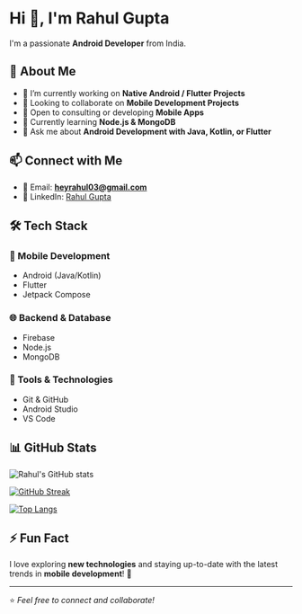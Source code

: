 # Hi 👋, I'm Rahul Gupta  

I'm a passionate **Android Developer** from India.  

## 🚀 About Me  
- 🔭 I’m currently working on **Native Android / Flutter Projects**  
- 👯 Looking to collaborate on **Mobile Development Projects**  
- 🤝 Open to consulting or developing **Mobile Apps**  
- 🌱 Currently learning **Node.js & MongoDB**  
- 💬 Ask me about **Android Development with Java, Kotlin, or Flutter**  

## 📫 Connect with Me  
- 📧 Email: **heyrahul03@gmail.com**  
- 💼 LinkedIn: [Rahul Gupta](https://www.linkedin.com/in/mobiledevrahul/)  

## 🛠️ Tech Stack  
### 📱 Mobile Development  
- Android (Java/Kotlin)  
- Flutter  
- Jetpack Compose  

### 🌐 Backend & Database  
- Firebase  
- Node.js  
- MongoDB  

### 🔧 Tools & Technologies  
- Git & GitHub  
- Android Studio  
- VS Code  

## 📊 GitHub Stats  
![Rahul's GitHub stats](https://github-readme-stats.vercel.app/api?username=mobiledevrahul&show_icons=true&theme=radical)  

<!-- Optional: Add GitHub streaks or top languages -->
[![GitHub Streak](https://github-readme-streak-stats.herokuapp.com/?user=mobiledevrahul&theme=radical)](https://git.io/streak-stats)  

[![Top Langs](https://github-readme-stats.vercel.app/api/top-langs/?username=mobiledevrahul&layout=compact&theme=radical)](https://github.com/anuraghazra/github-readme-stats)  

## ⚡ Fun Fact  
I love exploring **new technologies** and staying up-to-date with the latest trends in **mobile development**! 🚀  

---
⭐️ *Feel free to connect and collaborate!*  


